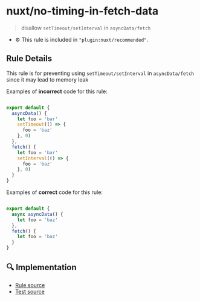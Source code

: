 # nuxt/no-timing-in-fetch-data

> disallow `setTimeout/setInterval` in `asyncData/fetch`

- :gear: This rule is included in `"plugin:nuxt/recommended"`.

## Rule Details

This rule is for preventing using `setTimeout/setInterval` in `asyncData/fetch` since it may lead to memory leak

Examples of **incorrect** code for this rule:

```js

export default {
  asyncData() {
    let foo = 'bar'
    setTimeout(() => {
      foo = 'baz'
    }, 0)
  },
  fetch() {
    let foo = 'bar'
    setInterval(() => {
      foo = 'baz'
    }, 0)
  }
}

```

Examples of **correct** code for this rule:


```js

export default {
  async asyncData() {
    let foo = 'baz'
  },
  fetch() {
    let foo = 'baz'
  }
}

```

## :mag: Implementation

- [Rule source](https://github.com/nuxt/eslint-plugin-nuxt/blob/master/lib/rules/no-timing-in-fetch-data.js)
- [Test source](https://github.com/nuxt/eslint-plugin-nuxt/blob/master/lib/rules/__test__/no-timing-in-fetch-data.test.js)
